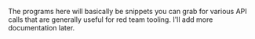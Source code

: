 The programs here will basically be snippets you can grab for various API calls that are generally useful for red team tooling. I'll add more documentation later.
